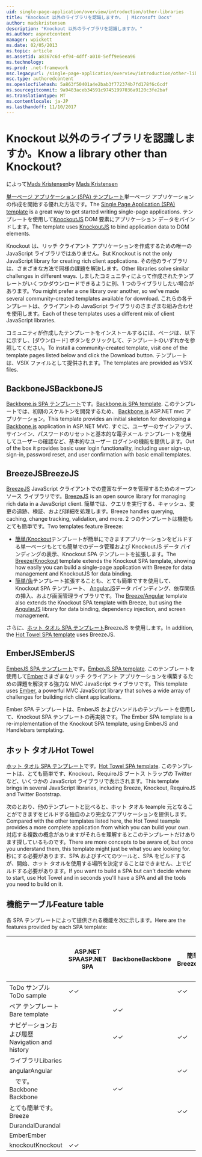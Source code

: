 ```yaml
---
uid: single-page-application/overview/introduction/other-libraries
title: "Knockout 以外のライブラリを認識しますか。 | Microsoft Docs"
author: madskristensen
description: "Knockout 以外のライブラリを認識しますか。"
ms.author: aspnetcontent
manager: wpickett
ms.date: 02/05/2013
ms.topic: article
ms.assetid: a8367c6d-ef94-4dff-a010-5eff9e6eea96
ms.technology: 
ms.prod: .net-framework
msc.legacyurl: /single-page-application/overview/introduction/other-libraries
msc.type: authoredcontent
ms.openlocfilehash: 5a863f50401a4e2bab3f772374b7fd178f6c6cdf
ms.sourcegitcommit: 9a9483aceb34591c97451997036a9120c3fe2baf
ms.translationtype: MT
ms.contentlocale: ja-JP
ms.lasthandoff: 11/10/2017
---
```

<a name="know-a-library-other-than-knockout"></a><span data-ttu-id="25d0f-104">Knockout 以外のライブラリを認識しますか。</span><span class="sxs-lookup"><span data-stu-id="25d0f-104">Know a library other than Knockout?</span></span>
====================
<span data-ttu-id="25d0f-105">によって[Mads Kristensen](https://github.com/madskristensen)</span><span class="sxs-lookup"><span data-stu-id="25d0f-105">by [Mads Kristensen](https://github.com/madskristensen)</span></span>

<span data-ttu-id="25d0f-106">[単一ページ アプリケーション (SPA) テンプレート](knockoutjs-template.md)単一ページ アプリケーションの作成を開始する優れた方法です。</span><span class="sxs-lookup"><span data-stu-id="25d0f-106">The [Single Page Application (SPA) template](knockoutjs-template.md) is a great way to get started writing single-page applications.</span></span> <span data-ttu-id="25d0f-107">テンプレートを使用して[KnockoutJS](http://knockoutjs.com/) DOM 要素にアプリケーション データをバインドします。</span><span class="sxs-lookup"><span data-stu-id="25d0f-107">The template uses [KnockoutJS](http://knockoutjs.com/) to bind application data to DOM elements.</span></span>

<span data-ttu-id="25d0f-108">Knockout は、リッチ クライアント アプリケーションを作成するための唯一の JavaScript ライブラリではありません。</span><span class="sxs-lookup"><span data-stu-id="25d0f-108">But Knockout is not the only JavaScript library for creating rich client applications.</span></span> <span data-ttu-id="25d0f-109">その他のライブラリは、さまざまな方法で同様の課題を解決します。</span><span class="sxs-lookup"><span data-stu-id="25d0f-109">Other libraries solve similar challenges in different ways.</span></span> <span data-ttu-id="25d0f-110">しましたコミュニティによって作成されたテンプレートがいくつかダウンロードできるように別、1 つのライブラリしたい場合があります。</span><span class="sxs-lookup"><span data-stu-id="25d0f-110">You might prefer a one library over another, so we've made several community-created templates available for download.</span></span> <span data-ttu-id="25d0f-111">これらの各テンプレートは、クライアントの JavaScript ライブラリのさまざまな組み合わせを使用します。</span><span class="sxs-lookup"><span data-stu-id="25d0f-111">Each of these templates uses a different mix of client JavaScript libraries.</span></span>

<span data-ttu-id="25d0f-112">コミュニティが作成したテンプレートをインストールするには、ページは、以下に示すし、[ダウンロード] ボタンをクリックして、テンプレートのいずれかを参照してください。</span><span class="sxs-lookup"><span data-stu-id="25d0f-112">To install a community-created template, visit one of the template pages listed below and click the Download button.</span></span> <span data-ttu-id="25d0f-113">テンプレートは、VSIX ファイルとして提供されます。</span><span class="sxs-lookup"><span data-stu-id="25d0f-113">The templates are provided as VSIX files.</span></span>

## <a name="backbonejs"></a><span data-ttu-id="25d0f-114">BackboneJS</span><span class="sxs-lookup"><span data-stu-id="25d0f-114">BackboneJS</span></span>

<span data-ttu-id="25d0f-115">[Backbone.js SPA テンプレート](../templates/backbonejs-template.md)です。</span><span class="sxs-lookup"><span data-stu-id="25d0f-115">[Backbone.js SPA template](../templates/backbonejs-template.md).</span></span> <span data-ttu-id="25d0f-116">このテンプレートでは、初期のスケルトンを開発するため、 [Backbone.js](http://backbonejs.org/) ASP.NET mvc アプリケーション。</span><span class="sxs-lookup"><span data-stu-id="25d0f-116">This template provides an initial skeleton for developing a [Backbone.js](http://backbonejs.org/) application in ASP.NET MVC.</span></span> <span data-ttu-id="25d0f-117">すぐに、ユーザーのサインアップ、サインイン、パスワードのリセットと基本的な電子メール テンプレートを使用してユーザーの確認など、基本的なユーザー ログインの機能を提供します。</span><span class="sxs-lookup"><span data-stu-id="25d0f-117">Out of the box it provides basic user login functionality, including user sign-up, sign-in, password reset, and user confirmation with basic email templates.</span></span>

## <a name="breezejs"></a><span data-ttu-id="25d0f-118">BreezeJS</span><span class="sxs-lookup"><span data-stu-id="25d0f-118">BreezeJS</span></span>

<span data-ttu-id="25d0f-119">[BreezeJS](http://www.breezejs.com/?utm_source=ms-spa) JavaScript クライアントでの豊富なデータを管理するためのオープン ソース ライブラリです。</span><span class="sxs-lookup"><span data-stu-id="25d0f-119">[BreezeJS](http://www.breezejs.com/?utm_source=ms-spa) is an open source library for managing rich data in a JavaScript client.</span></span> <span data-ttu-id="25d0f-120">簡単では、クエリを実行する、キャッシュ、変更の追跡、検証、および詳細を処理します。</span><span class="sxs-lookup"><span data-stu-id="25d0f-120">Breeze handles querying, caching, change tracking, validation, and more.</span></span> <span data-ttu-id="25d0f-121">2 つのテンプレートは機能もとても簡単です。</span><span class="sxs-lookup"><span data-stu-id="25d0f-121">Two templates feature Breeze:</span></span>

- <span data-ttu-id="25d0f-122">[簡単/Knockout](../templates/breezeknockout-template.md)テンプレートが簡単にできますアプリケーションをビルドする単一ページもとても簡単でのデータ管理および KnockoutJS データ バインディングの表示、Knockout SPA テンプレートを拡張します。</span><span class="sxs-lookup"><span data-stu-id="25d0f-122">The [Breeze/Knockout](../templates/breezeknockout-template.md) template extends the Knockout SPA template, showing how easily you can build a single-page application with Breeze for data management and KnockoutJS for data binding.</span></span>
- <span data-ttu-id="25d0f-123">[簡単/角](../templates/breezeangular-template.md)テンプレート拡張することも、とても簡単ですを使用して、Knockout SPA テンプレート、 [AngularJS](http://angularjs.org)データ バインディング、依存関係の挿入、および画面管理ライブラリです。</span><span class="sxs-lookup"><span data-stu-id="25d0f-123">The [Breeze/Angular](../templates/breezeangular-template.md) template also extends the Knockout SPA template with Breeze, but using the [AngularJS](http://angularjs.org) library for data binding, dependency injection, and screen management.</span></span>

<span data-ttu-id="25d0f-124">さらに、[ホット タオル SPA テンプレート](../templates/hottowel-template.md)BreezeJS を使用します。</span><span class="sxs-lookup"><span data-stu-id="25d0f-124">In addition, the [Hot Towel SPA template](../templates/hottowel-template.md) uses BreezeJS.</span></span>

## <a name="emberjs"></a><span data-ttu-id="25d0f-125">EmberJS</span><span class="sxs-lookup"><span data-stu-id="25d0f-125">EmberJS</span></span>

<span data-ttu-id="25d0f-126">[EmberJS SPA テンプレート](../templates/emberjs-template.md)です。</span><span class="sxs-lookup"><span data-stu-id="25d0f-126">[EmberJS SPA template](../templates/emberjs-template.md).</span></span> <span data-ttu-id="25d0f-127">このテンプレートを使用して[Ember](http://emberjs.com/)さまざまなリッチ クライアント アプリケーションを構築するための課題を解決する強力な MVC JavaScript ライブラリです。</span><span class="sxs-lookup"><span data-stu-id="25d0f-127">This template uses [Ember](http://emberjs.com/), a powerful MVC JavaScript library that solves a wide array of challenges for building rich client applications.</span></span>

<span data-ttu-id="25d0f-128">Ember SPA テンプレートは、EmberJS およびハンドルのテンプレートを使用して、Knockout SPA テンプレートの再実装です。</span><span class="sxs-lookup"><span data-stu-id="25d0f-128">The Ember SPA template is a re-implementation of the Knockout SPA template, using EmberJS and Handlebars templating.</span></span>

## <a name="hot-towel"></a><span data-ttu-id="25d0f-129">ホット タオル</span><span class="sxs-lookup"><span data-stu-id="25d0f-129">Hot Towel</span></span>

<span data-ttu-id="25d0f-130">[ホット タオル SPA テンプレート](../templates/hottowel-template.md)です。</span><span class="sxs-lookup"><span data-stu-id="25d0f-130">[Hot Towel SPA template](../templates/hottowel-template.md).</span></span> <span data-ttu-id="25d0f-131">このテンプレートは、とても簡単です、Knockout、RequireJS ブートス トラップの Twitter など、いくつかの JavaScript ライブラリで表示されます。</span><span class="sxs-lookup"><span data-stu-id="25d0f-131">This template brings in several JavaScript libraries, including Breeze, Knockout, RequireJS and Twitter Bootstrap.</span></span>

<span data-ttu-id="25d0f-132">次のとおり、他のテンプレートと比べると、ホット タオル teample 元となることができますをビルドする独自のより完全なアプリケーションを提供します。</span><span class="sxs-lookup"><span data-stu-id="25d0f-132">Compared with the other templates listed here, the Hot Towel teample provides a more complete application from which you can build your own.</span></span> <span data-ttu-id="25d0f-133">対応する複数の概念がありますがそれらを理解するとこのテンプレートだけあります探しているものです。</span><span class="sxs-lookup"><span data-stu-id="25d0f-133">There are more concepts to be aware of, but once you understand them, this template might just be what you are looking for.</span></span> <span data-ttu-id="25d0f-134">秒にする必要があります、SPA およびすべてのツールと、SPA をビルドするが、開始、ホット タオルを使用する場所を決定することはできません、上でビルドする必要があります。</span><span class="sxs-lookup"><span data-stu-id="25d0f-134">If you want to build a SPA but can't decide where to start, use Hot Towel and in seconds you'll have a SPA and all the tools you need to build on it.</span></span>

## <a name="feature-table"></a><span data-ttu-id="25d0f-135">機能テーブル</span><span class="sxs-lookup"><span data-stu-id="25d0f-135">Feature table</span></span>

<span data-ttu-id="25d0f-136">各 SPA テンプレートによって提供される機能を次に示します。</span><span class="sxs-lookup"><span data-stu-id="25d0f-136">Here are the features provided by each SPA template:</span></span>

|  | <span data-ttu-id="25d0f-137">ASP.NET SPA</span><span class="sxs-lookup"><span data-stu-id="25d0f-137">ASP.NET SPA</span></span> | <span data-ttu-id="25d0f-138">Backbone</span><span class="sxs-lookup"><span data-stu-id="25d0f-138">Backbone</span></span> | <span data-ttu-id="25d0f-139">簡単/角度</span><span class="sxs-lookup"><span data-stu-id="25d0f-139">Breeze/Angular</span></span> | <span data-ttu-id="25d0f-140">簡単/KO</span><span class="sxs-lookup"><span data-stu-id="25d0f-140">Breeze/KO</span></span> | <span data-ttu-id="25d0f-141">Ember</span><span class="sxs-lookup"><span data-stu-id="25d0f-141">Ember</span></span> | <span data-ttu-id="25d0f-142">ホット タオル</span><span class="sxs-lookup"><span data-stu-id="25d0f-142">Hot Towel</span></span> |
| --- | --- | --- | --- | --- | --- | --- |
| <span data-ttu-id="25d0f-143">ToDo サンプル</span><span class="sxs-lookup"><span data-stu-id="25d0f-143">ToDo sample</span></span> | <span data-ttu-id="25d0f-144">&#10003;</span><span class="sxs-lookup"><span data-stu-id="25d0f-144">&#10003;</span></span> |  | <span data-ttu-id="25d0f-145">&#10003;</span><span class="sxs-lookup"><span data-stu-id="25d0f-145">&#10003;</span></span> | <span data-ttu-id="25d0f-146">&#10003;</span><span class="sxs-lookup"><span data-stu-id="25d0f-146">&#10003;</span></span> | <span data-ttu-id="25d0f-147">&#10003;</span><span class="sxs-lookup"><span data-stu-id="25d0f-147">&#10003;</span></span> |  |
| <span data-ttu-id="25d0f-148">ベア テンプレート</span><span class="sxs-lookup"><span data-stu-id="25d0f-148">Bare template</span></span> |  | <span data-ttu-id="25d0f-149">&#10003;</span><span class="sxs-lookup"><span data-stu-id="25d0f-149">&#10003;</span></span> |  |  |  | <span data-ttu-id="25d0f-150">&#10003;</span><span class="sxs-lookup"><span data-stu-id="25d0f-150">&#10003;</span></span> |
| <span data-ttu-id="25d0f-151">ナビゲーションおよび履歴</span><span class="sxs-lookup"><span data-stu-id="25d0f-151">Navigation and history</span></span> |  | <span data-ttu-id="25d0f-152">&#10003;</span><span class="sxs-lookup"><span data-stu-id="25d0f-152">&#10003;</span></span> | <span data-ttu-id="25d0f-153">&#10003;</span><span class="sxs-lookup"><span data-stu-id="25d0f-153">&#10003;</span></span> |  | <span data-ttu-id="25d0f-154">&#10003;</span><span class="sxs-lookup"><span data-stu-id="25d0f-154">&#10003;</span></span> | <span data-ttu-id="25d0f-155">&#10003;</span><span class="sxs-lookup"><span data-stu-id="25d0f-155">&#10003;</span></span> |
| <span data-ttu-id="25d0f-156">ライブラリ</span><span class="sxs-lookup"><span data-stu-id="25d0f-156">Libaries</span></span> |  |  |  |  |  |  |
| <span data-ttu-id="25d0f-157">angular</span><span class="sxs-lookup"><span data-stu-id="25d0f-157">Angular</span></span> |  |  | <span data-ttu-id="25d0f-158">&#10003;</span><span class="sxs-lookup"><span data-stu-id="25d0f-158">&#10003;</span></span> |  |  |  |
| <span data-ttu-id="25d0f-159">&#8195;です。Backbone</span><span class="sxs-lookup"><span data-stu-id="25d0f-159">&#8195;Backbone</span></span> |  | <span data-ttu-id="25d0f-160">&#10003;</span><span class="sxs-lookup"><span data-stu-id="25d0f-160">&#10003;</span></span> |  |  |  |  |
| <span data-ttu-id="25d0f-161">とても簡単です。</span><span class="sxs-lookup"><span data-stu-id="25d0f-161">Breeze</span></span> |  |  | <span data-ttu-id="25d0f-162">&#10003;</span><span class="sxs-lookup"><span data-stu-id="25d0f-162">&#10003;</span></span> | <span data-ttu-id="25d0f-163">&#10003;</span><span class="sxs-lookup"><span data-stu-id="25d0f-163">&#10003;</span></span> |  | <span data-ttu-id="25d0f-164">&#10003;</span><span class="sxs-lookup"><span data-stu-id="25d0f-164">&#10003;</span></span> |
| <span data-ttu-id="25d0f-165">Durandal</span><span class="sxs-lookup"><span data-stu-id="25d0f-165">Durandal</span></span> |  |  |  |  |  | <span data-ttu-id="25d0f-166">&#10003;</span><span class="sxs-lookup"><span data-stu-id="25d0f-166">&#10003;</span></span> |
| <span data-ttu-id="25d0f-167">Ember</span><span class="sxs-lookup"><span data-stu-id="25d0f-167">Ember</span></span> |  |  |  |  | <span data-ttu-id="25d0f-168">&#10003;</span><span class="sxs-lookup"><span data-stu-id="25d0f-168">&#10003;</span></span> |  |
| <span data-ttu-id="25d0f-169">knockout</span><span class="sxs-lookup"><span data-stu-id="25d0f-169">Knockout</span></span> | <span data-ttu-id="25d0f-170">&#10003;</span><span class="sxs-lookup"><span data-stu-id="25d0f-170">&#10003;</span></span> |  |  | <span data-ttu-id="25d0f-171">&#10003;</span><span class="sxs-lookup"><span data-stu-id="25d0f-171">&#10003;</span></span> |  | <span data-ttu-id="25d0f-172">&#10003;</span><span class="sxs-lookup"><span data-stu-id="25d0f-172">&#10003;</span></span> |
